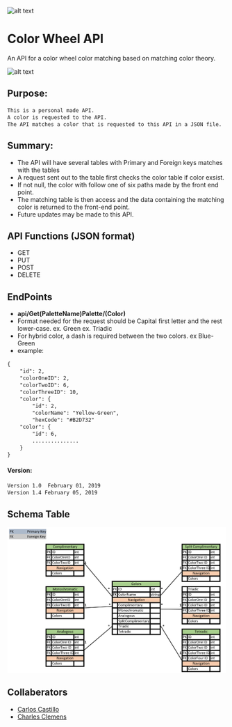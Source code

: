 ![alt text](https://github.com/clothing-color-coordinator/API/blob/master/assets/colorBar1.jpg "Colors")

# Color Wheel API

An API for a color wheel color matching based on matching color theory.

![alt text](https://github.com/clothing-color-coordinator/API/blob/master/assets/colorBar2.jpg "Colors")

## Purpose:
```
This is a personal made API.
A color is requested to the API.
The API matches a color that is requested to this API in a JSON file.
```

## Summary:
- The API will have several tables with Primary and Foreign keys matches with the tables
- A request sent out to the table first checks the color table if color exsist.
- If not null, the color with follow one of six paths made by the front end point.
- The matching table is then access and the data containing the matching color is returned to the front-end point.
- Future updates may be made to this API.

## API Functions (JSON format)
* GET
* PUT
* POST
* DELETE

## EndPoints
- **api/Get(PaletteName)Palette/(Color)**
- Format needed for the request should be Capital first letter and the rest lower-case.  ex. Green
ex. Triadic
- For hybrid color, a dash is required between the two colors. ex Blue-Green
- example:  
```
{
    "id": 2,
    "colorOneID": 2,
    "colorTwoID": 6,
    "colorThreeID": 10,
    "color": {
        "id": 2,
        "colorName": "Yellow-Green",
        "hexCode": "#B2D732"
    "color": {
        "id": 6,
        ...............       
    }
}
```


#### Version:
```
Version 1.0  February 01, 2019
Version 1.4 February 05, 2019
```

## Schema Table
![](assets/MidtermTables.PNG?raw=true)

## Collaberators
* [Carlos Castillo](#castillocarlosr)
* [Charles Clemens](#CClemensJr)